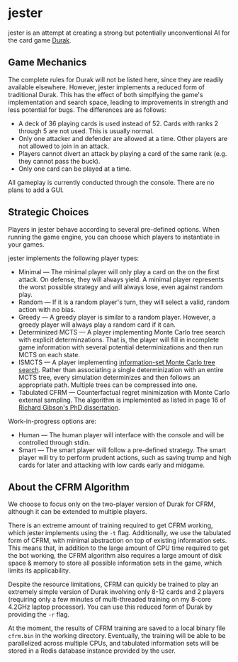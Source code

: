 # jester

jester is an attempt at creating a strong but 
potentially unconventional AI for the card game [Durak](https://en.wikipedia.org/wiki/Durak).

## Game Mechanics

The complete rules for Durak will not be listed here, since
they are readily available elsewhere. However, jester implements
a reduced form of traditional Durak. This has the effect of both
simplfying the game's implementation and search space, leading
to improvements in strength and less potential for bugs. The
differences are as follows:

* A deck of 36 playing cards is used instead of 52. Cards with
ranks 2 through 5 are not used. This is usually normal.
* Only one attacker and defender are allowed at a time. Other
players are not allowed to join in an attack.
* Players cannot divert an attack by playing a card of the same 
rank (e.g. they cannot pass the buck).
* Only one card can be played at a time. 

All gameplay is currently conducted through the console. 
There are no plans to add a GUI.

## Strategic Choices

Players in jester behave according to several pre-defined options.
When running the game engine, you can choose which players to 
instantiate in your games.

jester implements the following player types:

* Minimal — The minimal player will only play a card on the
on the first attack. On defense, they will always yield. 
A minimal player represents the worst possible
strategy and will always lose, even against random play.
* Random — If it is a random player's turn, they will select
a valid, random action with no bias.
* Greedy — A greedy player is similar to a random player.
However, a greedy player will always play a random card if it can. 
* Determinized MCTS — A player implementing Monte Carlo tree
search with explicit determinzations. That is, the player will
fill in incomplete game information with several potential 
determinizations and then run MCTS on each state.
* ISMCTS — A player implementing 
[information-set Monte Carlo tree search](http://eprints.whiterose.ac.uk/75048/1/CowlingPowleyWhitehouse2012.pdf). 
Rather than associating a single determinization with an entire MCTS tree,
every simulation determinizes and then follows an appropriate path. 
Multiple trees can be compressed into one.
* Tabulated CFRM — Counterfactual regret minimization with Monte Carlo 
external sampling. The algorithm is implemented as listed in page 16
of [Richard Gibson's PhD dissertation](http://poker.cs.ualberta.ca/publications/gibson.phd.pdf). 

Work-in-progress options are:

* Human — The human player will interface with the console and
will be controlled through stdin.
* Smart — The smart player will follow a pre-defined strategy. The
smart player will try to perform prudent actions, such as saving
trump and high cards for later and attacking with low cards 
early and midgame.

## About the CFRM Algorithm

We choose to focus only on the two-player version of Durak for CFRM, although 
it can be extended to multiple players.

There is an extreme amount of training required to get CFRM working,
which jester implements using the `-t` flag. Additionally, we use
the tabulated form of CFRM, with minimal abstraction on top of existing
information sets. This means that, in addition to the large amount of
CPU time required to get the bot working, the CFRM algorithm also
requires a large amount of disk space & memory to store all possible 
information sets in the game, which limits its applicability. 

Despite the resource limitations, CFRM can quickly be trained to play an 
extremely simple version of Durak involving only 8-12 cards and 2 players 
(requiring only a few minutes of multi-threaded training on my 8-core 4.2GHz 
laptop processor). You can use this reduced form of Durak by providing the 
`-r` flag.

At the moment, the results of CFRM training are saved to a local binary file 
`cfrm.bin` in the working directory. Eventually, the training will be able to
be parallelized across multiple CPUs, and tabulated information sets will be
stored in a Redis database instance provided by the user. 
